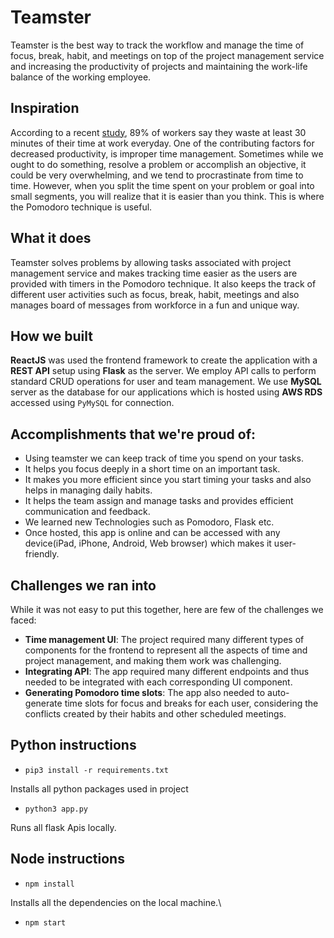 # Teamster

Teamster is the best way to track the workflow and manage the time of focus, break, habit, and meetings on top of the project management service and increasing the productivity of projects and maintaining the work-life balance of the working employee.

## Inspiration
According to a recent [study](https://www.zippia.com/advice/wasting-time-at-work-statistics/), 89% of workers say they waste at least 30 minutes of their time at work everyday. One of the contributing factors for decreased productivity, is improper time management. Sometimes while we ought to do something, resolve a problem or accomplish an objective, it could be very overwhelming, and we tend to procrastinate from time to time. However, when you split the time spent on your problem or goal into small segments, you will realize that it is easier than you think. This is where the Pomodoro technique is useful.

## What it does

Teamster solves problems by allowing tasks associated with project management service and makes tracking time easier as the users are provided with timers in the Pomodoro technique. It also keeps the track of different user activities such as focus, break, habit, meetings and also manages board of messages from workforce in a fun and unique way.

## How we built

**ReactJS** was used the frontend framework to create the application with a **REST API** setup using **Flask** as the server. We employ API calls to perform standard CRUD operations for user and team management. We use **MySQL** server as the database for our applications which is hosted using **AWS RDS** accessed using `PyMySQL` for connection.

## Accomplishments that we're proud of:

* Using teamster we can keep track of time you spend on your tasks.
* It helps you focus deeply in a short time on an important task.
* It makes you more efficient since you start timing your tasks and also helps in managing daily habits.
* It helps the team assign and manage tasks and provides efficient communication and feedback.
* We learned new Technologies such as Pomodoro, Flask etc.
* Once hosted, this app is online and can be accessed with any device(iPad, iPhone, Android, Web browser) which makes it user-friendly.

## Challenges we ran into

While it was not easy to put this together, here are few of the challenges we faced:

* **Time management UI**: The project required many different types of components for the frontend to represent all the aspects of time and project management, and making them work was challenging.
* **Integrating API**: The app required many different endpoints and thus needed to be integrated with each corresponding UI component.
* **Generating Pomodoro time slots**: The app also needed to auto-generate time slots for focus and breaks for each user, considering the conflicts created by their habits and other scheduled meetings.

## Python instructions

* `pip3 install -r requirements.txt`

Installs all python packages used in project

* `python3 app.py`

Runs all flask Apis locally.

## Node instructions

* `npm install`

Installs all the dependencies on the local machine.\

* `npm start`
